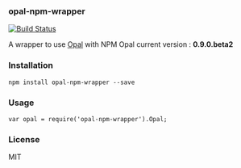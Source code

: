 ###  opal-npm-wrapper
[![Build Status](https://travis-ci.org/anthonny/opal-npm-wrapper.svg)](https://travis-ci.org/anthonny/opal-npm-wrapper)

A wrapper to use [Opal](https://github.com/opal/opal-cdn) with NPM
Opal current version : **0.9.0.beta2**

### Installation
```
npm install opal-npm-wrapper --save
```

### Usage
```
var opal = require('opal-npm-wrapper').Opal;
```

### License
MIT
